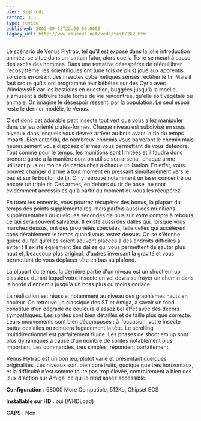 ```yaml
---
user: Sigfrodi
rating: 3.5
type: review
published: 2003-09-13T22:00:00.000Z
legacy_url: http://www.emunova.net/veda/test/262.htm
---
```

Le scénario de Venus Flytrap, tel qu'il est exposé dans la jolie introduction animée, se situe dans un lointain futur, alors que la Terre se meurt à cause des excès des hommes. Dans une tentative désespérée de rééquilibrer l'écosystème, les scientifiques ont (une fois de plus) joué aux apprentis sorciers en créant des insectes cybernétiques sensés rectifier le tir. Mais il faut croire qu'ils ont programmé leur bébêtes sur des Cyrix avec Windows95 car les bestioles en question, buggées jusqu'à la moelle, s'amusent à détruire toute forme de vie rencontrée, qu'elle soit végétale ou animale. On imagine le désespoir ressenti par la population. Le seul espoir reste le dernier modèle, le Venus.  

  

C'est donc cet adorable petit insecte tout vert que vous allez manipuler dans ce jeu orienté plates-formes. Chaque niveau est subdivisé en sous niveaux dans lesquels vous devrez arriver au bout avant la fin du temps imparti. Bien entendu, de nombreux ennemis vous barreront le chemin mais heureusement vous disposez d'armes vous permettant de vous défendre. Tout comme pour le temps, les munitions sont limitées et il faudra donc prendre garde à la manière dont on utilise son arsenal, chaque arme utilisant plus ou moins de cartouches à chaque utilisation. En effet, vous pouvez changer d'arme à tout moment en pressant simultanément vers le bas et sur le bouton de tir. On y retrouve notamment un laser concentré ou encore un triple tir. Ces armes, en dehors du tir de base, ne sont évidemment accessibles qu'à partir du moment où vous les récupérez.  

  

En tuant les ennemis, vous pourrez récupérer des bonus, la plupart du temps des points supplémentaires, mais parfois aussi des munitions supplémentaires ou quelques secondes de plus sur votre compte à rebours, ce qui sera souvent salvateur. Il existe aussi des dalles qui, lorsque vous marchez dessus, ont des propriétés spéciales, telle celles qui accélèrent considérablement le temps quand vous restez dessus. On se s'étonne guère du fait qu'elles soient souvent placées à des endroits difficiles à éviter ! Il existe également des dalles qui vous permettent de sauter plus haut et, beaucoup plus original, d'autres inversant la gravité et vous permettant de vous déplacer tête en bas au plafond.  

  

La plupart du temps, la dernière partie d'un niveau est un shoot'em up classique durant lequel votre insecte en vol devra se frayer un chemin dans la horde d'ennemis jusqu'à un boss plus ou moins coriace.  

  

La réalisation est réussie, notamment au niveau des graphismes hauts en couleur. On retrouve un classique des ST et Amiga, à savoir un fond constitué d'un dégradé de couleurs d'assez bel effet avec des décors sympathiques. Les sprites sont bien détaillés et de taille plus que correcte. Leurs mouvements sont bien décomposés : à l'occasion, votre insecte battra des ailes ou remuera fugacement la tête. Le scrolling multidirectionnel est parfaitement fluide. Les phases de shoot'em up sont plus dynamiques à cause d'un nombre de sprites notablement plus important. Les commandes, très simples, répondent parfaitement.  

  

Venus Flytrap est un bon jeu, plutôt varié et présentant quelques originalités. Les niveaux sont bien construits, quoique que très horizontaux, et la difficulté n'est somme toute pas trop élevée, contrairement à bien des jeux d'action sur Amiga, ce qui le rend assez accessible.  

  

**Configuration :** 68000 More Compatible, 512Ko, Chipset ECS  

  

**Installable sur HD :** oui (WHDLoad)  

  

**CAPS** : Non